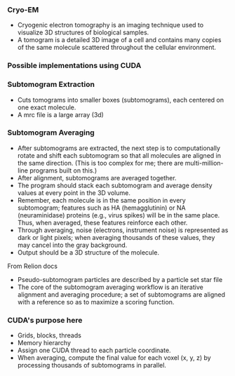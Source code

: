 

### Cryo-EM

* Cryogenic electron tomography is an imaging technique used to visualize 3D structures of biological samples.
* A tomogram is a detailed 3D image of a cell and contains many copies of the same molecule scattered throughout the cellular environment.

### Possible implementations using CUDA

### Subtomogram Extraction

* Cuts tomograms into smaller boxes (subtomograms), each centered on one exact molecule.
* A mrc file is a large array (3d)

### Subtomogram Averaging

* After subtomograms are extracted, the next step is to computationally rotate and shift each subtomogram so that all molecules are aligned in the same direction. (This is too complex for me; there are multi-million-line programs built on this.)
* After alignment, subtomograms are averaged together.
* The program should stack each subtomogram and average density values at every point in the 3D volume.
* Remember, each molecule is in the same position in every subtomogram; features such as HA (hemagglutinin) or NA (neuraminidase) proteins (e.g., virus spikes) will be in the same place. Thus, when averaged, these features reinforce each other.
* Through averaging, noise (electrons, instrument noise) is represented as dark or light pixels; when averaging thousands of these values, they may cancel into the gray background.
* Output should be a 3D structure of the molecule.

From Relion docs
- Pseudo-subtomogram particles are described by a particle set star file
- The core of the subtomogram averaging workflow is an iterative alignment and averaging procedure; a set of subtomograms are aligned with a reference so as to maximize a scoring function. 

### CUDA's purpose here

* Grids, blocks, threads
* Memory hierarchy
* Assign one CUDA thread to each particle coordinate.
* When averaging, compute the final value for each voxel (x, y, z) by processing thousands of subtomograms in parallel.
